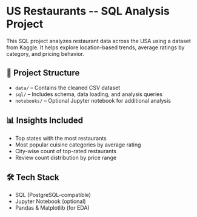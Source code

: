 # US Restaurants -- SQL Analysis Project

This SQL project analyzes restaurant data across the USA using a dataset from Kaggle. It helps explore location-based trends, average ratings by category, and pricing behavior.

## 📁 Project Structure
- `data/` – Contains the cleaned CSV dataset
- `sql/` – Includes schema, data loading, and analysis queries
- `notebooks/` – Optional Jupyter notebook for additional analysis

## 📊 Insights Included
- Top states with the most restaurants
- Most popular cuisine categories by average rating
- City-wise count of top-rated restaurants
- Review count distribution by price range

## 🛠 Tech Stack
- SQL (PostgreSQL-compatible)
- Jupyter Notebook (optional)
- Pandas & Matplotlib (for EDA)
